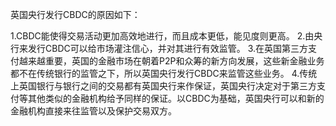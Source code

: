 英国央行发行CBDC的原因如下：

1.CBDC能使得交易活动更加高效地进行，而且成本更低，能见度则更高。
2.由央行来发行CBDC可以给市场灌注信心，并对其进行有效监管。
3.在英国第三方支付越来越重要，英国的金融市场在朝着P2P和众筹的新方向发展，这些新金融业务都不在传统银行的监管之下，所以英国央行发行CBDC来监管这些业务。
4.传统上英国银行与银行之间的交易都有英国央行来作保证，英国央行决定对于第三方支付等其他类似的金融机构给予同样的保证。以CBDC为基础，英国央行可以和新的金融机构直接来往监管以及保护交易双方。

